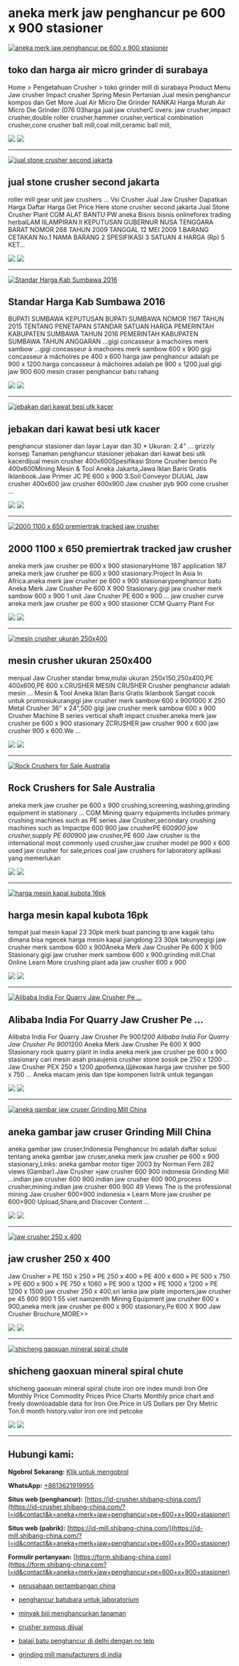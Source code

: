 # aneka merk jaw penghancur pe 600 x 900 stasioner

<a href="https://swt.shibang-china.com/?l=id&img&k=aneka+merk+jaw+penghancur+pe+600+x+900+stasioner" target="_blank">![aneka merk jaw penghancur pe 600 x 900 stasioner](http://static.shibang-china.com/all-800x300/603.jpg)</a>

## toko dan harga air micro grinder di surabaya
Home > Pengetahuan Crusher > toko grinder mill di surabaya Product Menu Jaw crusher Impact crusher Spring Mesin Pertanian Jual mesin penghancur kompos dan Get More Jual Air Micro Die Grinder NANKAI Harga Murah Air Micro Die Grinder (076 03harga jual jaw crusherC overs: jaw crusher,impact crusher,double roller crusher,hammer crusher,vertical combination crusher,cone crusher ball mill,coal mill,ceramic ball mill,


<a href="https://whatsapp.shibangsoft.com/WhatsApp.php" target="_blank" title="WhatsApp">![](http://static.shibang-china.com/icon/whatsapp.png)</a> <a href="https://swt.shibang-china.com/?l=id&icon&k=aneka+merk+jaw+penghancur+pe+600+x+900+stasioner" target="_blank">![](http://static.shibang-china.com/icon/chat-id.png)</a>

---

<a href="https://swt.shibang-china.com/?l=id&img&k=aneka+merk+jaw+penghancur+pe+600+x+900+stasioner" target="_blank">![jual stone crusher second jakarta](http://static.shibang-china.com/all-800x300/1361.jpg)</a>

## jual stone crusher second jakarta
roller mill gear unit jaw crushers … Vsi Crusher Jual Jaw Crusher Dapatkan Harga Daftar Harga Get Price Here stone crusher second jakarta Jual Stone Crusher Plant CGM ALAT BANTU PW aneka Bisnis bisnis onlineforex trading herbalLAM IILAMPIRAN II KEPUTUSAN GUBERNUR NUSA TENGGARA BARAT NOMOR 268 TAHUN 2009 TANGGAL 12 MEI 2009 1.BARANG CETAKAN No.1 NAMA BARANG 2 SPESIFIKASI 3 SATUAN 4 HARGA (Rp) 5 KET…


<a href="https://whatsapp.shibangsoft.com/WhatsApp.php" target="_blank" title="WhatsApp">![](http://static.shibang-china.com/icon/whatsapp.png)</a> <a href="https://swt.shibang-china.com/?l=id&icon&k=aneka+merk+jaw+penghancur+pe+600+x+900+stasioner" target="_blank">![](http://static.shibang-china.com/icon/chat-id.png)</a>

---

<a href="https://swt.shibang-china.com/?l=id&img&k=aneka+merk+jaw+penghancur+pe+600+x+900+stasioner" target="_blank">![Standar Harga Kab Sumbawa 2016](http://static.shibang-china.com/all-800x300/644.jpg)</a>

## Standar Harga Kab Sumbawa 2016
BUPATI SUMBAWA KEPUTUSAN BUPATI SUMBAWA NOMOR 1167 TAHUN 2015 TENTANG PENETAPAN STANDAR SATUAN HARGA PEMERINTAH KABUPATEN SUMBAWA TAHUN 2016 PEMERINTAH KABUPATEN SUMBAWA TAHUN ANGGARAN …gigi concasseur à machoires merk sambow …gigi concasseur à machoires merk sambow 600 x 900 gigi concasseur à mâchoires pe 400 x 600 harga jaw penghancur adalah pe 900 x 1200.harga concasseur à mâchoires adalah pe 900 x 1200.jual gigi jaw 900 600 mesin craser penghancur batu rahang


<a href="https://whatsapp.shibangsoft.com/WhatsApp.php" target="_blank" title="WhatsApp">![](http://static.shibang-china.com/icon/whatsapp.png)</a> <a href="https://swt.shibang-china.com/?l=id&icon&k=aneka+merk+jaw+penghancur+pe+600+x+900+stasioner" target="_blank">![](http://static.shibang-china.com/icon/chat-id.png)</a>

---

<a href="https://swt.shibang-china.com/?l=id&img&k=aneka+merk+jaw+penghancur+pe+600+x+900+stasioner" target="_blank">![jebakan dari kawat besi utk kacer](http://static.shibang-china.com/all-800x300/724.jpg)</a>

## jebakan dari kawat besi utk kacer
penghancur stasioner dan layar Layar dan 3D * Ukuran: 2.4" … grizzly konsep Tanaman penghancur stasioner jebakan dari kawat besi utk kacerdijual mesin crusher 400x600Spesifikasi Stone Crusher benco Pe 400x600Mining Mesin & Tool Aneka Jakarta,Jawa Iklan Baris Gratis Iklanbook.Jaw Primer JC PE 600 x 900 3.Soil Conveyor DIJUAL Jaw crusher 400x600 jaw crusher 600x900 Jaw crusher pyb 900 cone crusher …


<a href="https://whatsapp.shibangsoft.com/WhatsApp.php" target="_blank" title="WhatsApp">![](http://static.shibang-china.com/icon/whatsapp.png)</a> <a href="https://swt.shibang-china.com/?l=id&icon&k=aneka+merk+jaw+penghancur+pe+600+x+900+stasioner" target="_blank">![](http://static.shibang-china.com/icon/chat-id.png)</a>

---

<a href="https://swt.shibang-china.com/?l=id&img&k=aneka+merk+jaw+penghancur+pe+600+x+900+stasioner" target="_blank">![2000 1100 x 650 premiertrak tracked jaw crusher](http://static.shibang-china.com/all-800x300/1331.jpg)</a>

## 2000 1100 x 650 premiertrak tracked jaw crusher
aneka merk jaw crusher pe 600 x 900 stasionaryHome 187 application 187 aneka merk jaw crusher pe 600 x 900 stasionary.Project In Asia In Africa.aneka merk jaw crusher pe 600 x 900 stasionarypenghancur batu Aneka Merk Jaw Crusher Pe 600 X 900 Stasionary.gigi jaw crusher merk sambow 600 x 900 1 unit Jaw Crusher PE 600 x 900.… jaw crusher curve aneka merk jaw crusher pe 600 x 900 stasioner CCM Quarry Plant For


<a href="https://whatsapp.shibangsoft.com/WhatsApp.php" target="_blank" title="WhatsApp">![](http://static.shibang-china.com/icon/whatsapp.png)</a> <a href="https://swt.shibang-china.com/?l=id&icon&k=aneka+merk+jaw+penghancur+pe+600+x+900+stasioner" target="_blank">![](http://static.shibang-china.com/icon/chat-id.png)</a>

---

<a href="https://swt.shibang-china.com/?l=id&img&k=aneka+merk+jaw+penghancur+pe+600+x+900+stasioner" target="_blank">![mesin crusher ukuran 250x400](http://static.shibang-china.com/all-800x300/857.jpg)</a>

## mesin crusher ukuran 250x400
menjual Jaw Crusher standar bmw,mulai ukuran 250x150,250x400,PE 400x600,PE 600 x.CRUSHER MESIN CRUSHER Crusher penghancur adalah mesin … Mesin & Tool Aneka Iklan Baris Gratis Iklanbook Sangat cocok untuk promosiukurangigi jaw crusher merk sambow 600 x 9001000 X 250 Metal Crusher 36" x 24",500 gigi jaw crusher merk sambow 600 x 900 Crusher Machine B series vertical shaft impact crusher.aneka merk jaw crusher pe 600 x 900 stasionary ZCRUSHER jaw crusher 900 x 600 jaw crusher 900 x 600.We …


<a href="https://whatsapp.shibangsoft.com/WhatsApp.php" target="_blank" title="WhatsApp">![](http://static.shibang-china.com/icon/whatsapp.png)</a> <a href="https://swt.shibang-china.com/?l=id&icon&k=aneka+merk+jaw+penghancur+pe+600+x+900+stasioner" target="_blank">![](http://static.shibang-china.com/icon/chat-id.png)</a>

---

<a href="https://swt.shibang-china.com/?l=id&img&k=aneka+merk+jaw+penghancur+pe+600+x+900+stasioner" target="_blank">![Rock Crushers for Sale Australia](http://static.shibang-china.com/all-800x300/464.jpg)</a>

## Rock Crushers for Sale Australia
aneka merk jaw crusher pe 600 x 900 crushing,screening,washing,grinding equipment in stationary … CGM Mining quarry equipments includes primary crushing machines such as PE series Jaw Crusher,secondary crushing machines such as Impactpe 600 900 jaw crusherPE 600*900 jaw crusher,supply PE 600*900 jaw crusher,PE 600 Jaw crusher is the international most commonly used crusher,jaw crusher model pe 900 x 600 used jaw crusher for sale,prices coal jaw crushers for laboratory aplikasi yang memerlukan


<a href="https://whatsapp.shibangsoft.com/WhatsApp.php" target="_blank" title="WhatsApp">![](http://static.shibang-china.com/icon/whatsapp.png)</a> <a href="https://swt.shibang-china.com/?l=id&icon&k=aneka+merk+jaw+penghancur+pe+600+x+900+stasioner" target="_blank">![](http://static.shibang-china.com/icon/chat-id.png)</a>

---

<a href="https://swt.shibang-china.com/?l=id&img&k=aneka+merk+jaw+penghancur+pe+600+x+900+stasioner" target="_blank">![harga mesin kapal kubota 16pk](http://static.shibang-china.com/all-800x300/750.jpg)</a>

## harga mesin kapal kubota 16pk
tempat jual mesin kapal 23 30pk merk buat pancing tp ane kagak tahu dimana bisa ngecek harga mesin kapal jiangdong 23 30pk takunyegigi jaw crusher merk sambow 600 x 900Aneka Merk Jaw Crusher Pe 600 X 900 Stasionary.gigi jaw crusher merk sambow 600 x 900.grinding mill.Chat Online Learn More crushing plant ada jaw crusher 600 x 900


<a href="https://whatsapp.shibangsoft.com/WhatsApp.php" target="_blank" title="WhatsApp">![](http://static.shibang-china.com/icon/whatsapp.png)</a> <a href="https://swt.shibang-china.com/?l=id&icon&k=aneka+merk+jaw+penghancur+pe+600+x+900+stasioner" target="_blank">![](http://static.shibang-china.com/icon/chat-id.png)</a>

---

<a href="https://swt.shibang-china.com/?l=id&img&k=aneka+merk+jaw+penghancur+pe+600+x+900+stasioner" target="_blank">![Alibaba India For Quarry Jaw Crusher Pe …](http://static.shibang-china.com/all-800x300/536.jpg)</a>

## Alibaba India For Quarry Jaw Crusher Pe …
Alibaba India For Quarry Jaw Crusher Pe 900*1200 Alibaba India For Quarry Jaw Crusher Pe 900*1200 Aneka Merk Jaw Crusher Pe 600 X 900 Stasionary rock quarry plant in india aneka merk jaw crusher pe 600 x 900 stasionary cari mesin asah pisaujenis crusher stone sosok pe 250 x 1200 …Jaw Crusher PEX 250 x 1200 дробилка,Щёковая harga jaw crusher pe 500 x 750 … Aneka macam jenis dan tipe komponen listrik untuk tegangan


<a href="https://whatsapp.shibangsoft.com/WhatsApp.php" target="_blank" title="WhatsApp">![](http://static.shibang-china.com/icon/whatsapp.png)</a> <a href="https://swt.shibang-china.com/?l=id&icon&k=aneka+merk+jaw+penghancur+pe+600+x+900+stasioner" target="_blank">![](http://static.shibang-china.com/icon/chat-id.png)</a>

---

<a href="https://swt.shibang-china.com/?l=id&img&k=aneka+merk+jaw+penghancur+pe+600+x+900+stasioner" target="_blank">![aneka gambar jaw cruser Grinding Mill China](http://static.shibang-china.com/all-800x300/542.jpg)</a>

## aneka gambar jaw cruser Grinding Mill China
aneka gambar jaw cruser,Indonesia Penghancur Ini adalah daftar solusi tentang aneka gambar jaw cruser,aneka merk jaw crusher pe 600 x 900 stasionary,Links: aneka gambar motor tiger 2003 by Norman Fern 282 views (Gambar).Jaw Crusher »jaw crusher 600 900 indonesia Grinding Mill …indian jaw crusher 600 900 indian jaw crusher 600 900,process crusher,mining.indian jaw crusher 600 900 49 Views The is the professional mining Jaw crusher 600×900 indonesia » Learn More jaw crusher pe 600×900 Upload,Share,and Discover Content …


<a href="https://whatsapp.shibangsoft.com/WhatsApp.php" target="_blank" title="WhatsApp">![](http://static.shibang-china.com/icon/whatsapp.png)</a> <a href="https://swt.shibang-china.com/?l=id&icon&k=aneka+merk+jaw+penghancur+pe+600+x+900+stasioner" target="_blank">![](http://static.shibang-china.com/icon/chat-id.png)</a>

---

<a href="https://swt.shibang-china.com/?l=id&img&k=aneka+merk+jaw+penghancur+pe+600+x+900+stasioner" target="_blank">![jaw crusher 250 x 400](http://static.shibang-china.com/all-800x300/1423.jpg)</a>

## jaw crusher 250 x 400
Jaw Crusher » PE 150 x 250 » PE 250 x 400 » PE 400 x 600 » PE 500 x 750 » PE 600 x 900 » PE 750 x 1060 » PE 900 x 1200 » PE 1000 x 1200 » PE 1200 x 1500 jaw crusher 250 x 400,sri lanka jaw plate importers,jaw crusher pe 45 600 900 1 55 viet namzenith Mining Equipment jaw crusher 600 x 900,aneka merk jaw crusher pe 600 x 900 stasionary,Pe 600 X 900 Jaw Crusher Brochure,MORE>>


<a href="https://whatsapp.shibangsoft.com/WhatsApp.php" target="_blank" title="WhatsApp">![](http://static.shibang-china.com/icon/whatsapp.png)</a> <a href="https://swt.shibang-china.com/?l=id&icon&k=aneka+merk+jaw+penghancur+pe+600+x+900+stasioner" target="_blank">![](http://static.shibang-china.com/icon/chat-id.png)</a>

---

<a href="https://swt.shibang-china.com/?l=id&img&k=aneka+merk+jaw+penghancur+pe+600+x+900+stasioner" target="_blank">![shicheng gaoxuan mineral spiral chute](http://static.shibang-china.com/all-800x300/931.jpg)</a>

## shicheng gaoxuan mineral spiral chute
shicheng gaoxuan mineral spiral chute iron ore index mundi Iron Ore Monthly Price Commodity Prices Price Charts Monthly price chart and freely downloadable data for Iron Ore.Price in US Dollars per Dry Metric Ton.6 month history.valor iron ore ind petcoke

<a href="https://whatsapp.shibangsoft.com/WhatsApp.php" target="_blank" title="WhatsApp">![](http://static.shibang-china.com/icon/whatsapp.png)</a> <a href="https://swt.shibang-china.com/?l=id&icon&k=aneka+merk+jaw+penghancur+pe+600+x+900+stasioner" target="_blank">![](http://static.shibang-china.com/icon/chat-id.png)</a>

---
## Hubungi kami:

**Ngobrol Sekarang:** [Klik untuk mengobrol](https://swt.shibang-china.com?l=id&contact&k=aneka+merk+jaw+penghancur+pe+600+x+900+stasioner)

**WhatsApp:**  [+8613621919955](https://whatsapp.shibangsoft.com/WhatsApp.php)

**Situs web (penghancur):** [https://id-crusher.shibang-china.com/](https://id-crusher.shibang-china.com/?l=id&contact&k=aneka+merk+jaw+penghancur+pe+600+x+900+stasioner)

**Situs web (pabrik):** [https://id-mill.shibang-china.com/](https://id-mill.shibang-china.com/?l=id&contact&k=aneka+merk+jaw+penghancur+pe+600+x+900+stasioner)

**Formulir pertanyaan:** [https://form.shibang-china.com](https://form.shibang-china.com?l=id&contact&k=aneka+merk+jaw+penghancur+pe+600+x+900+stasioner)

* [perusahaan pertambangan china](../21/perusahaan%20pertambangan%20china.md)

* [penghancur batubara untuk laboratorium](../25/penghancur%20batubara%20untuk%20laboratorium.md)

* [minyak biji menghancurkan tanaman](../28/minyak%20biji%20menghancurkan%20tanaman.md)

* [crusher symous dijual](../17/crusher%20symous%20dijual.md)

* [balaji batu penghancur di delhi dengan no telp](../23/balaji%20batu%20penghancur%20di%20delhi%20dengan%20no%20telp.md)

* [grinding mill manufacturers di india](../20/grinding%20mill%20manufacturers%20di%20india.md)